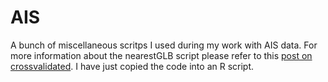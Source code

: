 # AIS
A bunch of miscellaneous scritps I used during my work with AIS data.
For more information about the nearestGLB script please refer to this [post on crossvalidated](https://stats.stackexchange.com/questions/161379/quickly-finding-nearest-time-observation). I have just copied the code into an R script.
